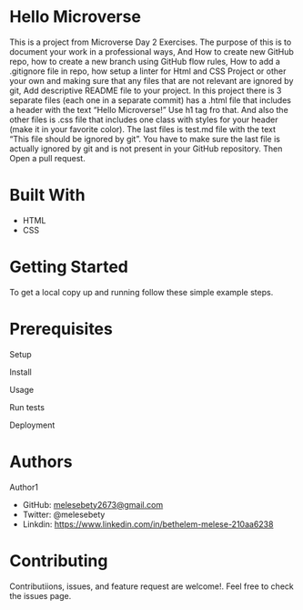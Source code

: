# Hello Microverse

This is a project from Microverse Day 2 Exercises. The purpose of this is to document your work in a professional ways, And How to create new GitHub repo, how to create a new branch using GitHub flow rules, How to add a .gitignore file in repo, how setup a linter for Html and CSS Project or other your own and making sure that any files that are not relevant are ignored by git, Add descriptive README file to your project. In this project there is 3 separate files (each one in a separate commit) has a .html file that includes a header with the text “Hello Microverse!” Use h1 tag fro that. And also the other files is .css file that includes one class with styles for your header (make it in your favorite color). The last files is test.md file with the text “This file should be ignored by git”. You have to make sure the last file is actually ignored by git and is not present in your GitHub repository. Then Open a pull request. 

# Built With

* HTML
* CSS

# Getting Started

To get a local copy up and running follow these simple example steps.

# Prerequisites

Setup

Install

Usage

Run tests

Deployment

# Authors

Author1
  * GitHub: melesebety2673@gmail.com
  * Twitter: @melesebety
  * Linkdin: https://www.linkedin.com/in/bethelem-melese-210aa6238

# Contributing

Contributiions, issues, and feature request are welcome!.
Feel free to check the issues page.
